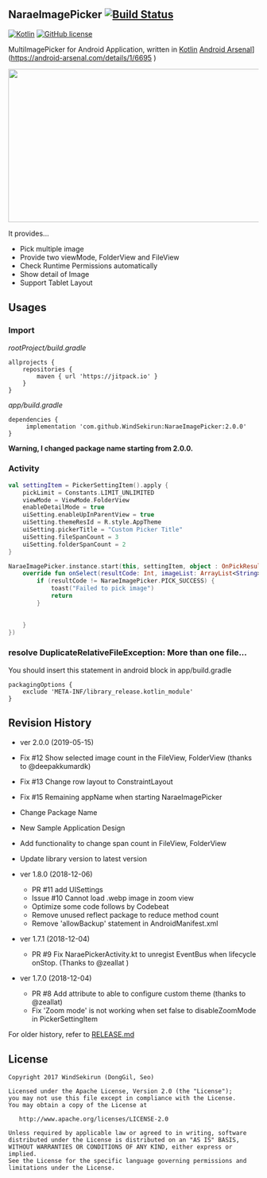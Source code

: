 ## NaraeImagePicker [![Build Status](https://build.uzuki.live/job/NaraeImagePicker/job/master/badge/icon)](https://build.uzuki.live/job/NaraeImagePicker/job/master/)

[![Kotlin](https://img.shields.io/badge/kotlin-1.3.3-blue.svg)](http://kotlinlang.org)	[![GitHub license](https://img.shields.io/badge/license-Apache%20License%202.0-blue.svg?style=flat)](http://www.apache.org/licenses/LICENSE-2.0)

MultiImagePicker for Android Application, written in [Kotlin](http://kotlinlang.org) [Android Arsenal]( https://img.shields.io/badge/Android%20Arsenal-NaraeImagePicker-green.svg?style=flat)](https://android-arsenal.com/details/1/6695 ) 

<img src="https://github.com/WindSekirun/NaraeImagePicker/blob/master/sample.png" width="600" height="308">

It provides...
 * Pick multiple image
 * Provide two viewMode, FolderView and FileView
 * Check Runtime Permissions automatically
 * Show detail of Image
 * Support Tablet Layout

## Usages

### Import

*rootProject/build.gradle*
```
allprojects {
    repositories {
	    maven { url 'https://jitpack.io' }
    }
}
```

*app/build.gradle*
```
dependencies {
     implementation 'com.github.WindSekirun:NaraeImagePicker:2.0.0'
}
```

**Warning, I changed package name starting from 2.0.0.**

### Activity
```kotlin
val settingItem = PickerSettingItem().apply {
    pickLimit = Constants.LIMIT_UNLIMITED
    viewMode = ViewMode.FolderView
    enableDetailMode = true
    uiSetting.enableUpInParentView = true
    uiSetting.themeResId = R.style.AppTheme
    uiSetting.pickerTitle = "Custom Picker Title"
    uiSetting.fileSpanCount = 3
    uiSetting.folderSpanCount = 2
}

NaraeImagePicker.instance.start(this, settingItem, object : OnPickResultListener {
    override fun onSelect(resultCode: Int, imageList: ArrayList<String>) {
        if (resultCode != NaraeImagePicker.PICK_SUCCESS) {
            toast("Failed to pick image")
            return
        }

        
    }
})
```

### resolve DuplicateRelativeFileException: More than one file...
You should insert this statement in android block in app/build.gradle

```
packagingOptions {
    exclude 'META-INF/library_release.kotlin_module'
}
```

## Revision History
* ver 2.0.0 (2019-05-15)
 * Fix #12 Show selected image count in the FileView, FolderView (thanks to @deepakkumardk)
 * Fix #13 Change row layout to ConstraintLayout
 * Fix #15 Remaining appName when starting NaraeImagePicker
 * Change Package Name
 * New Sample Application Design
 * Add functionality to change span count in FileView, FolderView
 * Update library version to latest version

* ver 1.8.0 (2018-12-06)
  * PR #11 add UISettings
  * Issue #10 Cannot load .webp image in zoom view
  * Optimize some code follows by Codebeat
  * Remove unused reflect package to reduce method count
  * Remove 'allowBackup' statement in AndroidManifest.xml

* ver 1.7.1 (2018-12-04)
  * PR #9 Fix NaraePickerActivity.kt to unregist EventBus when lifecycle onStop. (Thanks to @zeallat )

* ver 1.7.0 (2018-12-04)
  * PR #8 Add attribute to able to configure custom theme (thanks to @zeallat)
  * Fix 'Zoom mode' is not working when set false to disableZoomMode in PickerSettingItem

For older history, refer to [RELEASE.md](RELEASE.md)

## License

```
Copyright 2017 WindSekirun (DongGil, Seo)

Licensed under the Apache License, Version 2.0 (the "License");
you may not use this file except in compliance with the License.
You may obtain a copy of the License at

   http://www.apache.org/licenses/LICENSE-2.0

Unless required by applicable law or agreed to in writing, software
distributed under the License is distributed on an "AS IS" BASIS,
WITHOUT WARRANTIES OR CONDITIONS OF ANY KIND, either express or implied.
See the License for the specific language governing permissions and
limitations under the License.
```
